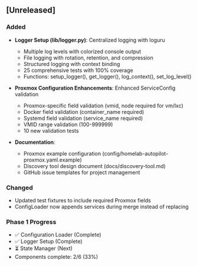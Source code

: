## [Unreleased]

### Added
- **Logger Setup (lib/logger.py)**: Centralized logging with loguru
  - Multiple log levels with colorized console output
  - File logging with rotation, retention, and compression
  - Structured logging with context binding
  - 25 comprehensive tests with 100% coverage
  - Functions: setup_logger(), get_logger(), log_context(), set_log_level()

- **Proxmox Configuration Enhancements**: Enhanced ServiceConfig validation
  - Proxmox-specific field validation (vmid, node required for vm/lxc)
  - Docker field validation (container_name required)
  - Systemd field validation (service_name required)
  - VMID range validation (100-999999)
  - 10 new validation tests
  
- **Documentation**:
  - Proxmox example configuration (config/homelab-autopilot-proxmox.yaml.example)
  - Discovery tool design document (docs/discovery-tool.md)
  - GitHub issue templates for project management

### Changed
- Updated test fixtures to include required Proxmox fields
- ConfigLoader now appends services during merge instead of replacing

### Phase 1 Progress
- ✅ Configuration Loader (Complete)
- ✅ Logger Setup (Complete)
- ⏳ State Manager (Next)
- Components complete: 2/6 (33%)